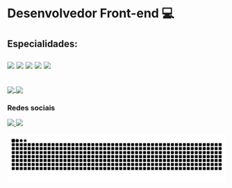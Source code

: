 # Desenvolvedor Front-end 💻

<div>
  <h2>Especialidades:<br><br>
    <img src="https://cdn.jsdelivr.net/gh/devicons/devicon/icons/html5/html5-original.svg" width="50" />
     <img src="https://cdn.jsdelivr.net/gh/devicons/devicon/icons/css3/css3-original.svg" width="50" />
    <img src="https://cdn.jsdelivr.net/gh/devicons/devicon/icons/javascript/javascript-original.svg" width="50" />
    <img src="https://cdn.jsdelivr.net/gh/devicons/devicon/icons/bootstrap/bootstrap-original.svg" width="55" />
    <img src="https://cdn.jsdelivr.net/gh/devicons/devicon@latest/icons/nodejs/nodejs-original-wordmark.svg" width="75" />
          
  </h2>
  
</div>

<br>

<a href="https://github.com/anuraghazra/github-readme-stats">
  <img height=170 align="center" src="https://github-readme-stats.vercel.app/api?username=dario-bastos-dev&theme=radical" />
</a>
<a href="https://github.com/anuraghazra/convoychat">
  <img height=170 align="center" src="https://github-readme-stats.vercel.app/api/top-langs?username=dario-bastos-dev&layout=compact&langs_count=8&card_width=420&theme=radical" />
</a>

<br>

<div>
  <h3>Redes sociais</h3>
  <span>
    <a class="E-mail" href="mailto:dario.bastos.dev@gmail.com">
      <img src="https://img.shields.io/badge/Gmail-D14836?style=for-the-badge&logo=gmail&logoColor=white">
    </a>
    <a class="linkedin" href="https://www.linkedin.com/in/dario-bastos/">
      <img src="https://img.shields.io/badge/LinkedIn-0077B5?style=for-the-badge&logo=linkedin&logoColor=white">
    </a>
  </span>
</div>

<br>

<picture>
  <source media="(prefers-color-scheme: dark)" srcset="https://raw.githubusercontent.com/dario-bastos-dev/dario-bastos-dev/output/github-contribution-grid-snake-dark.svg">
  <source media="(prefers-color-scheme: light)" srcset="https://raw.githubusercontent.com/dario-bastos-dev/dario-bastos-dev/output/github-contribution-grid-snake.svg">
  <img alt="github contribution grid snake animation" src="https://raw.githubusercontent.com/dario-bastos-dev/dario-bastos-dev/output/github-contribution-grid-snake.svg">
</picture>
